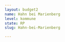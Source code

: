 ```yaml
---
layout: budget2
name: Hahn bei Marienberg
level: kommune
state: RP
slug: Hahn-bei-Marienberg

---
```



